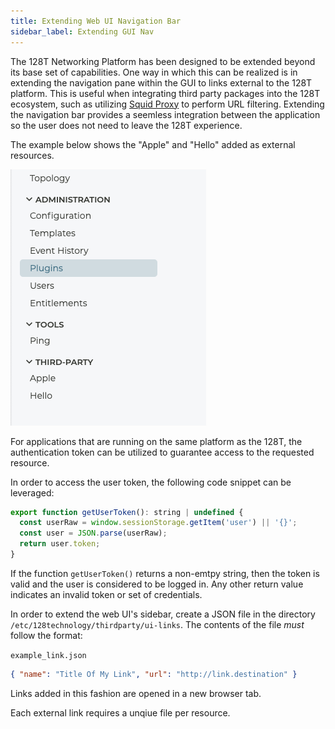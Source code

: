 ```yaml
---
title: Extending Web UI Navigation Bar
sidebar_label: Extending GUI Nav
---
```


The 128T Networking Platform has been designed to be extended beyond its base set of capabilities. One way in which this can be realized is in extending the navigation pane within the GUI to links external to the 128T platform. This is useful when integrating third party packages into the 128T ecosystem, such as utilizing [Squid Proxy](http://www.squid-cache.org) to perform URL filtering. Extending the navigation bar provides a seemless integration between the application so the user does not need to leave the 128T experience.

The example below shows the "Apple" and "Hello" added as external resources.

![Example](/img/howto_extend_gui_nav.png)

For applications that are running on the same platform as the 128T, the authentication token can be utilized to guarantee access to the requested resource.

In order to access the user token, the following code snippet can be leveraged:
```js
export function getUserToken(): string | undefined {
  const userRaw = window.sessionStorage.getItem('user') || '{}';
  const user = JSON.parse(userRaw);
  return user.token;
}
```
If the function `getUserToken()` returns a non-emtpy string, then the token is valid and the user is considered to be logged in. Any other return value indicates an invalid token or set of credentials.

In order to extend the web UI's sidebar, create a JSON file in the directory `/etc/128technology/thirdparty/ui-links`.  The contents of the file *must* follow the format:

`example_link.json`
```json
{ "name": "Title Of My Link", "url": "http://link.destination" }
```

Links added in this fashion are opened in a new browser tab.

Each external link requires a unqiue file per resource.